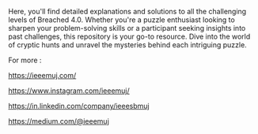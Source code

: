 Here, you'll find detailed explanations and solutions to all the challenging levels of Breached 4.0. Whether you're a puzzle enthusiast looking to sharpen your problem-solving skills or a participant seeking insights into past challenges, this repository is your go-to resource. Dive into the world of cryptic hunts and unravel the mysteries behind each intriguing puzzle.

For more :

https://ieeemuj.com/

https://www.instagram.com/ieeemuj/

https://in.linkedin.com/company/ieeesbmuj

https://medium.com/@ieeemuj

